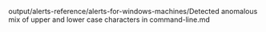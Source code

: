 output/alerts-reference/alerts-for-windows-machines/Detected anomalous mix of upper and lower case characters in command-line.md